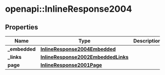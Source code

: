 # openapi::InlineResponse2004

## Properties
Name | Type | Description | Notes
------------ | ------------- | ------------- | -------------
**_embedded** | [**InlineResponse2004Embedded**](inline_response_200_4__embedded.md) |  | [optional] 
**_links** | [**InlineResponse2002EmbeddedLinks**](inline_response_200_2__embedded__links.md) |  | 
**page** | [**InlineResponse2001Page**](inline_response_200_1_page.md) |  | 


